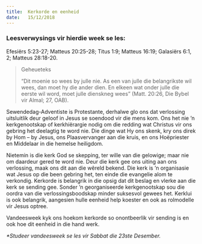 ```yaml
---
title:  Kerkorde en eenheid
date:   15/12/2018
---
```


### Leesverwysings vir hierdie week se les:
Efesiërs 5:23-27; Matteus 20:25-28; Titus 1:9; Matteus 16:19; Galasiërs 6:1, 2; Matteus 28:18-20. 

> <p>Geheueteks</p> 
> “Dit moenie so wees by julle nie. As een van julle die belangrikste wil wees, dan moet hy die ander dien. En elkeen wat onder julle die eerste wil word, moet julle dienskneg wees” (Matt. 20:26, Die Bybel vir Almal; 27, OAB). 

Sewendedag-Adventiste is Protestante, derhalwe glo ons dat verlossing uitsluitlik deur geloof in Jesus se soendood vir die mens kom. Ons het nie ’n kerkgenootskap of kerkhiërargie nodig om die redding wat Christus vir ons gebring het deelagtig te word nie. Die dinge wat Hy ons skenk, kry ons direk by Hom – by Jesus, ons Plaasvervanger aan die kruis, en ons Hoëpriester en Middelaar in die hemelse heiligdom. 

Nietemin is die kerk God se skepping, ter wille van die gelowige; maar nie om daardeur gered te word nie. Deur die kerk gee ons uiting aan ons verlossing, maak ons dit aan die wêreld bekend. Die kerk is ’n organisasie wat Jesus op die been gebring het, ten einde die evangelie alom te verkondig. Kerkorde is belangrik in die opsig dat dit beslag en vlerke aan die kerk se sending gee. Sonder ’n georganiseerde kerkgenootskap sou die oordra van die verlossingsboodskap minder suksesvol gewees het. Kerklui is ook belangrik, aangesien hulle eenheid help koester en ook as rolmodelle vir Jesus optree. 

Vandeesweek kyk ons hoekom kerkorde so onontbeerlik vir sending is en ook hoe dit eenheid in die hand werk. 

_*Studeer vandeesweek se les vir Sabbat die 23ste Desember._